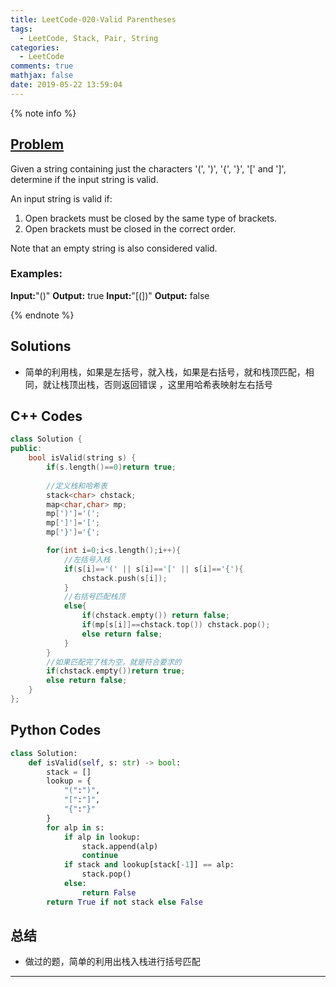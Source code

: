 ```yaml
---
title: LeetCode-020-Valid Parentheses
tags:
  - LeetCode, Stack, Pair, String
categories:
  - LeetCode
comments: true
mathjax: false
date: 2019-05-22 13:59:04
---
```


<meta name="referrer" content="no-referrer" />

{% note info %}
## [Problem](https://leetcode.com/problems/valid-parentheses/)   
Given a string containing just the characters '(', ')', '{', '}', '[' and ']', determine if the input string is valid.

An input string is valid if:
1. Open brackets must be closed by the same type of brackets.
2. Open brackets must be closed in the correct order.

Note that an empty string is also considered valid.

### Examples:
**Input:**"()"
**Output:** true
**Input:**"[(])"
**Output:** false

{% endnote %}
<!--more-->

## Solutions
- 简单的利用栈，如果是左括号，就入栈，如果是右括号，就和栈顶匹配，相同，就让栈顶出栈，否则返回错误 ，这里用哈希表映射左右括号


## C++ Codes

```C++
class Solution {
public:
    bool isValid(string s) {
        if(s.length()==0)return true;
        
        //定义栈和哈希表
        stack<char> chstack;
        map<char,char> mp;
        mp[')']='(';
        mp[']']='[';
        mp['}']='{';

        for(int i=0;i<s.length();i++){
            //左括号入栈
            if(s[i]=='(' || s[i]=='[' || s[i]=='{'){
                chstack.push(s[i]);
            }
            //右括号匹配栈顶
            else{
                if(chstack.empty()) return false;
                if(mp[s[i]]==chstack.top()) chstack.pop();
                else return false;
            }
        }
        //如果匹配完了栈为空，就是符合要求的
        if(chstack.empty())return true;
        else return false;
    }
};
```

## Python Codes

```python
class Solution:
    def isValid(self, s: str) -> bool:
        stack = []
        lookup = {
            "(":")",
            "[":"]",
            "{":"}"
        }
        for alp in s:
            if alp in lookup:
                stack.append(alp)
                continue
            if stack and lookup[stack[-1]] == alp:
                stack.pop()
            else:
                return False
        return True if not stack else False
```

## 总结
- 做过的题，简单的利用出栈入栈进行括号匹配 


------
